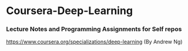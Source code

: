 # Coursera-Deep-Learning
### Lecture Notes and Programming Assignments for Self repos
https://www.coursera.org/specializations/deep-learning (By Andrew Ng)

